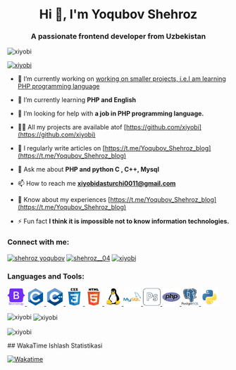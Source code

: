 <h1 align="center">Hi 👋, I'm Yoqubov Shehroz</h1>
<h3 align="center">A passionate frontend developer from Uzbekistan</h3>

<p align="left"> <img src="https://komarev.com/ghpvc/?username=xiyobi&label=Profile%20views&color=0e75b6&style=flat" alt="xiyobi" /> </p>

<p align="left"> <a href="https://github.com/ryo-ma/github-profile-trophy"><img src="https://github-profile-trophy.vercel.app/?username=xiyobi" alt="xiyobi" /></a> </p>

- 🔭 I’m currently working on [working on smaller projects, i.e.I am learning PHP programming language](https://github.com/xiyobi/Todo_app)

- 🌱 I’m currently learning **PHP and English**

- 🤝 I’m looking for help with **a job in PHP programming language.**

- 👨‍💻 All my projects are available atof [https://github.com/xiyobi](https://github.com/xiyobi)

- 📝 I regularly write articles on [https://t.me/Yoqubov_Shehroz_blog](https://t.me/Yoqubov_Shehroz_blog)

- 💬 Ask me about **PHP and python C , C++, Mysql**

- 📫 How to reach me **xiyobidasturchi0011@gmail.com**

- 📄 Know about my experiences [https://t.me/Yoqubov_Shehroz_blog](https://t.me/Yoqubov_Shehroz_blog)

- ⚡️ Fun fact **I think it is impossible not to know information technologies.**

<h3 align="left">Connect with me:</h3>
<p align="left">
<a href="https://linkedin.com/in/shehroz yoqubov" target="blank"><img align="center" src="https://raw.githubusercontent.com/rahuldkjain/github-profile-readme-generator/master/src/images/icons/Social/linked-in-alt.svg" alt="shehroz yoqubov" height="30" width="40" /></a>
<a href="https://instagram.com/shehroz__04" target="blank"><img align="center" src="https://raw.githubusercontent.com/rahuldkjain/github-profile-readme-generator/master/src/images/icons/Social/instagram.svg" alt="shehroz__04" height="30" width="40" /></a>
<a href="https://www.leetcode.com/xiyobi" target="blank"><img align="center" src="https://raw.githubusercontent.com/rahuldkjain/github-profile-readme-generator/master/src/images/icons/Social/leet-code.svg" alt="xiyobi" height="30" width="40" /></a>
</p>

<h3 align="left">Languages and Tools:</h3>

<p align="left"> <a href="https://getbootstrap.com" target="_blank" rel="noreferrer"> <img src="https://raw.githubusercontent.com/devicons/devicon/master/icons/bootstrap/bootstrap-plain-wordmark.svg" alt="bootstrap" width="40" height="40"/> </a> <a href="https://www.cprogramming.com/" target="_blank" rel="noreferrer"> <img src="https://raw.githubusercontent.com/devicons/devicon/master/icons/c/c-original.svg" alt="c" width="40" height="40"/> </a> <a href="https://www.w3schools.com/cpp/" target="_blank" rel="noreferrer"> <img src="https://raw.githubusercontent.com/devicons/devicon/master/icons/cplusplus/cplusplus-original.svg" alt="cplusplus" width="40" height="40"/> </a> <a href="https://www.w3schools.com/css/" target="_blank" rel="noreferrer"> <img src="https://raw.githubusercontent.com/devicons/devicon/master/icons/css3/css3-original-wordmark.svg" alt="css3" width="40" height="40"/> </a> <a href="https://www.w3.org/html/" target="_blank" rel="noreferrer"> <img src="https://raw.githubusercontent.com/devicons/devicon/master/icons/html5/html5-original-wordmark.svg" alt="html5" width="40" height="40"/> </a> <a href="https://www.linux.org/" target="_blank" rel="noreferrer"> <img src="https://raw.githubusercontent.com/devicons/devicon/master/icons/linux/linux-original.svg" alt="linux" width="40" height="40"/> </a> <a href="https://www.mysql.com/" target="_blank" rel="noreferrer"> <img src="https://raw.githubusercontent.com/devicons/devicon/master/icons/mysql/mysql-original-wordmark.svg" alt="mysql" width="40" height="40"/> </a> <a href="https://www.photoshop.com/en" target="_blank" rel="noreferrer"> <img src="https://raw.githubusercontent.com/devicons/devicon/master/icons/photoshop/photoshop-line.svg" alt="photoshop" width="40" height="40"/> </a> <a href="https://www.php.net" target="_blank" rel="noreferrer"> <img src="https://raw.githubusercontent.com/devicons/devicon/master/icons/php/php-original.svg" alt="php" width="40" height="40"/> </a> <a href="https://www.postgresql.org" target="_blank" rel="noreferrer"> <img src="https://raw.githubusercontent.com/devicons/devicon/master/icons/postgresql/postgresql-original-wordmark.svg" alt="postgresql" width="40" height="40"/> </a> <a href="https://www.python.org" target="_blank" rel="noreferrer"> <img src="https://raw.githubusercontent.com/devicons/devicon/master/icons/python/python-original.svg" alt="python" width="40" height="40"/> </a> </p>

<p><img align="left" src="https://github-readme-stats.vercel.app/api/top-langs?username=xiyobi&show_icons=true&locale=en&layout=compact" alt="xiyobi" /></p>

<p>&nbsp;<img align="center" src="https://github-readme-stats.vercel.app/api?username=xiyobi&show_icons=true&locale=en" alt="xiyobi" /></p>

<p><img align="center" src="https://github-readme-streak-stats.herokuapp.com/?user=xiyobi&" alt="xiyobi" /></p>
## WakaTime Ishlash Statistikasi

[![Wakatime](https://github-readme-stats.vercel.app/api/wakatime?username=YoqubovShehroz)](https://wakatime.com/@YoqubovShehroz)

